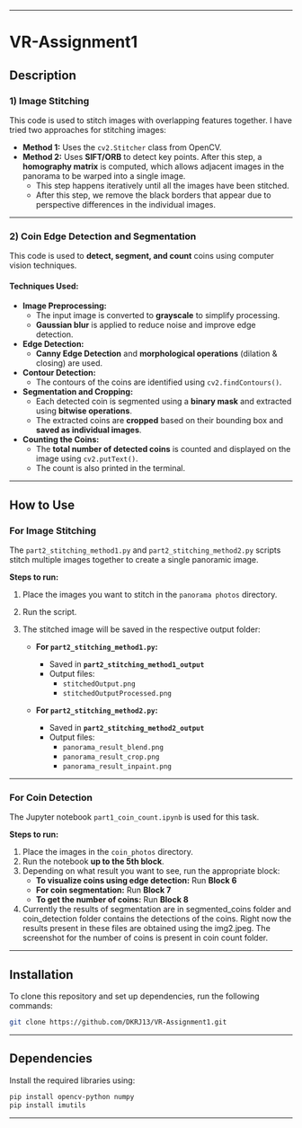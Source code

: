 
---

# **VR-Assignment1**

## **Description**

### **1) Image Stitching**  
This code is used to stitch images with overlapping features together. I have tried two approaches for stitching images:  

- **Method 1:** Uses the `cv2.Stitcher` class from OpenCV.  
- **Method 2:** Uses **SIFT/ORB** to detect key points. After this step, a **homography matrix** is computed, which allows adjacent images in the panorama to be warped into a single image.  
  - This step happens iteratively until all the images have been stitched.  
  - After this step, we remove the black borders that appear due to perspective differences in the individual images.

---

### **2) Coin Edge Detection and Segmentation**  
This code is used to **detect, segment, and count** coins using computer vision techniques.  

#### **Techniques Used:**
- **Image Preprocessing:**  
  - The input image is converted to **grayscale** to simplify processing.  
  - **Gaussian blur** is applied to reduce noise and improve edge detection.  
- **Edge Detection:**  
  - **Canny Edge Detection** and **morphological operations** (dilation & closing) are used.  
- **Contour Detection:**  
  - The contours of the coins are identified using `cv2.findContours()`.  
- **Segmentation and Cropping:**  
  - Each detected coin is segmented using a **binary mask** and extracted using **bitwise operations**.  
  - The extracted coins are **cropped** based on their bounding box and **saved as individual images**.  
- **Counting the Coins:**  
  - The **total number of detected coins** is counted and displayed on the image using `cv2.putText()`.  
  - The count is also printed in the terminal.

---

## **How to Use**

### **For Image Stitching**  
The `part2_stitching_method1.py` and `part2_stitching_method2.py` scripts stitch multiple images together to create a single panoramic image.  

**Steps to run:**  
1. Place the images you want to stitch in the `panorama photos` directory.  
2. Run the script.  
3. The stitched image will be saved in the respective output folder:  

   - **For `part2_stitching_method1.py`:**  
     - Saved in **`part2_stitching_method1_output`**  
     - Output files:  
       - `stitchedOutput.png`  
       - `stitchedOutputProcessed.png`  

   - **For `part2_stitching_method2.py`:**  
     - Saved in **`part2_stitching_method2_output`**  
     - Output files:  
       - `panorama_result_blend.png`  
       - `panorama_result_crop.png`  
       - `panorama_result_inpaint.png`  

---

### **For Coin Detection**  
The Jupyter notebook `part1_coin_count.ipynb` is used for this task.  

**Steps to run:**  
1. Place the images in the `coin_photos` directory.  
2. Run the notebook **up to the 5th block**.  
3. Depending on what result you want to see, run the appropriate block:  
   - **To visualize coins using edge detection:** Run **Block 6**  
   - **For coin segmentation:** Run **Block 7**  
   - **To get the number of coins:** Run **Block 8**
4. Currently the results of segmentation are in segmented_coins folder and coin_detection folder contains the detections of the coins. Right now the results present in these files are obtained using the img2.jpeg. The screenshot for the number of coins is present in coin count folder.

---

## **Installation**
To clone this repository and set up dependencies, run the following commands:

```bash
git clone https://github.com/DKRJ13/VR-Assignment1.git
```

---

## **Dependencies**
Install the required libraries using:

```bash
pip install opencv-python numpy
pip install imutils
```

---
